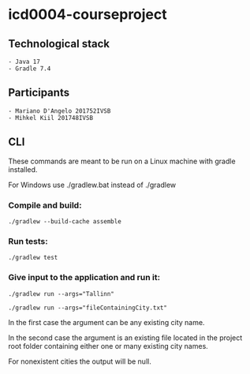 # icd0004-courseproject

## Technological stack

    - Java 17
    - Gradle 7.4

## Participants

    - Mariano D'Angelo 201752IVSB
    - Mihkel Kiil 201748IVSB

## CLI 

These commands are meant to be run on a Linux machine with gradle installed.

For Windows use ./gradlew.bat instead of ./gradlew

### Compile and build: 

    ./gradlew --build-cache assemble

### Run tests: 

    ./gradlew test

### Give input to the application and run it: 

    ./gradlew run --args="Tallinn"

    ./gradlew run --args="fileContainingCity.txt"

In the first case the argument can be any existing city name.

In the second case the argument is an existing file located in 
the project root folder containing either one or many existing city names.

For nonexistent cities the output will be null.

